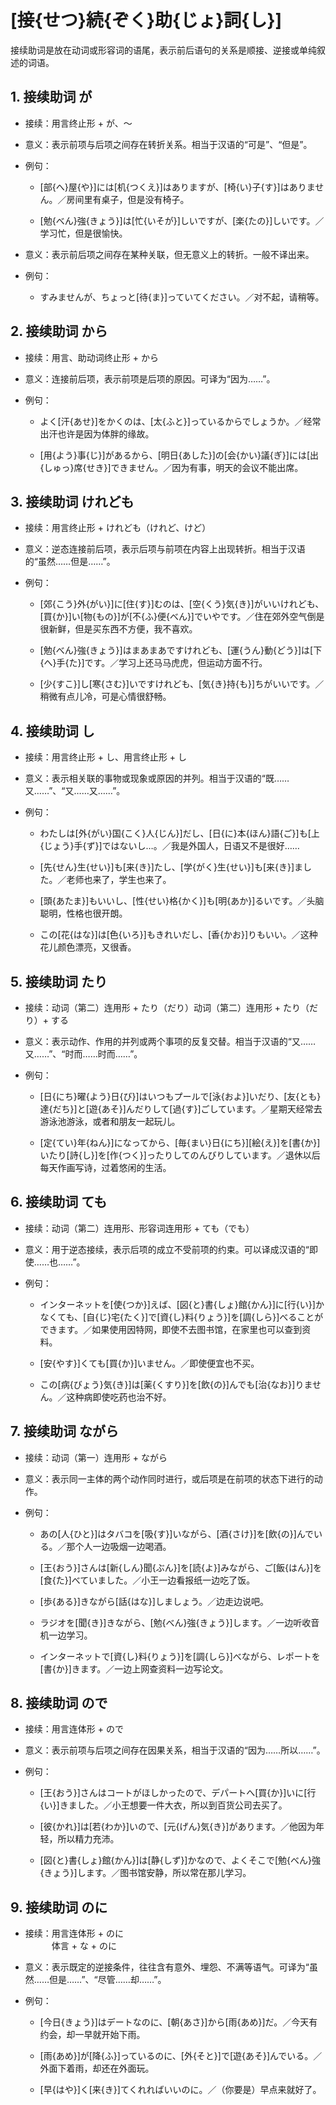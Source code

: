 # [接{せつ}続{ぞく}助{じょ}詞{し}]

接续助词是放在动词或形容词的语尾，表示前后语句的关系是顺接、逆接或单纯叙述的词语。

## 1. 接续助词 が

- 接续：用言终止形 + が、～

- 意义：表示前项与后项之间存在转折关系。相当于汉语的“可是”、“但是”。

- 例句：
        
    - [部{へ}屋{や}]には[机{つくえ}]はありますが、[椅{い}子{す}]はありません。／房间里有桌子，但是没有椅子。

    - [勉{べん}強{きょう}]は[忙{いそが}]しいですが、[楽{たの}]しいです。／学习忙，但是很愉快。

- 意义：表示前后项之间存在某种关联，但无意义上的转折。一般不译出来。

- 例句：

    - すみませんが、ちょっと[待{ま}]っていてください。／对不起，请稍等。

## 2. 接续助词 から

- 接续：用言、助动词终止形 + から

- 意义：连接前后项，表示前项是后项的原因。可译为“因为……”。

- 例句：
        
    - よく[汗{あせ}]をかくのは、[太{ふと}]っているからでしょうか。／经常出汗也许是因为体胖的缘故。

    - [用{よう}事{じ}]があるから、[明日{あした}]の[会{かい}議{ぎ}]には[出{しゅっ}席{せき}]できません。／因为有事，明天的会议不能出席。
    
## 3. 接续助词 けれども

- 接续：用言终止形 + けれども（けれど、けど）

- 意义：逆态连接前后项，表示后项与前项在内容上出现转折。相当于汉语的“虽然……但是……”。

- 例句：
        
    - [郊{こう}外{がい}]に[住{す}]むのは、[空{くう}気{き}]がいいけれども、[買{か}]い[物{もの}]が[不{ふ}便{べん}]でいやです。／住在郊外空气倒是很新鲜，但是买东西不方便，我不喜欢。

    - [勉{べん}強{きょう}]はまあまあですけれども、[運{うん}動{どう}]は[下{へ}手{た}]です。／学习上还马马虎虎，但运动方面不行。

    - [少{すこ}]し[寒{さむ}]いですけれども、[気{き}持{も}]ちがいいです。／稍微有点儿冷，可是心情很舒畅。

## 4. 接续助词 し

- 接续：用言终止形 + し、用言终止形 + し

- 意义：表示相关联的事物或现象或原因的并列。相当于汉语的“既……又……”、“又……又……”。

- 例句：
        
    - わたしは[外{がい}国{こく}人{じん}]だし、[日{に}本{ほん}語{ご}]も[上{じょう}手{ず}]ではないし…。／我是外国人，日语又不是很好……

    - [先{せん}生{せい}]も[来{き}]たし、[学{がく}生{せい}]も[来{き}]ました。／老师也来了，学生也来了。

    - [頭{あたま}]もいいし、[性{せい}格{かく}]も[明{あか}]るいです。／头脑聪明，性格也很开朗。

    - この[花{はな}]は[色{いろ}]もきれいだし、[香{かお}]りもいい。／这种花儿颜色漂亮，又很香。

## 5. 接续助词 たり

- 接续：动词（第二）连用形 + たり（だり）动词（第二）连用形 + たり（だり）+ する

- 意义：表示动作、作用的并列或两个事项的反复交替。相当于汉语的“又……又……”、“时而……时而……”。

- 例句：
        
    - [日{にち}曜{よう}日{び}]はいつもプールで[泳{およ}]いだり、[友{とも}達{だち}]と[遊{あそ}]んだりして[過{す}]ごしています。／星期天经常去游泳池游泳，或者和朋友一起玩儿。

    - [定{てい}年{ねん}]になってから、[毎{まい}日{にち}][絵{え}]を[書{か}]いたり[詩{し}]を[作{つく}]ったりしてのんびりしています。／退休以后每天作画写诗，过着悠闲的生活。

## 6. 接续助词 ても

- 接续：动词（第二）连用形、形容词连用形 + ても（でも）

- 意义：用于逆态接续，表示后项的成立不受前项的约束。可以译成汉语的“即使……也……”。

- 例句：
      
    - インターネットを[使{つか}]えば、[図{と}書{しょ}館{かん}]に[行{い}]かなくても、[自{じ}宅{たく}]で[資{し}料{りょう}]を[調{しら}]べることができます。／如果使用因特网，即使不去图书馆，在家里也可以查到资料。

    - [安{やす}]くても[買{か}]いません。／即使便宜也不买。

    - この[病{びょう}気{き}]は[薬{くすり}]を[飲{の}]んでも[治{なお}]りません。／这种病即使吃药也治不好。

## 7. 接续助词 ながら

- 接续：动词（第一）连用形 + ながら

- 意义：表示同一主体的两个动作同时进行，或后项是在前项的状态下进行的动作。

- 例句：
      
    - あの[人{ひと}]はタバコを[吸{す}]いながら、[酒{さけ}]を[飲{の}]んでいる。／那个人一边吸烟一边喝酒。

    - [王{おう}]さんは[新{しん}聞{ぶん}]を[読{よ}]みながら、ご[飯{はん}]を[食{た}]べていました。／小王一边看报纸一边吃了饭。

    - [歩{ある}]きながら[話{はな}]しましょう。／边走边说吧。

    - ラジオを[聞{き}]きながら、[勉{べん}強{きょう}]します。／一边听收音机一边学习。

    - インターネットで[資{し}料{りょう}]を[調{しら}]べながら、レポートを[書{か}]きます。／一边上网查资料一边写论文。

## 8. 接续助词 ので

- 接续：用言连体形 + ので

- 意义：表示前项与后项之间存在因果关系，相当于汉语的“因为……所以……”。

- 例句：
      
    - [王{おう}]さんはコートがほしかったので、デパートへ[買{か}]いに[行{い}]きました。／小王想要一件大衣，所以到百货公司去买了。

    - [彼{かれ}]は[若{わか}]いので、[元{げん}気{き}]があります。／他因为年轻，所以精力充沛。

    - [図{と}書{しょ}館{かん}]は[静{しず}]かなので、よくそこで[勉{べん}強{きょう}]します。／图书馆安静，所以常在那儿学习。

## 9. 接续助词 のに

- 接续：用言连体形 + のに
<br/>&emsp;&emsp;&emsp;体言 + な + のに

- 意义：表示既定的逆接条件，往往含有意外、埋怨、不满等语气。可译为“虽然……但是……”、“尽管……却……”。

- 例句：
      
    - [今日{きょう}]はデートなのに、[朝{あさ}]から[雨{あめ}]だ。／今天有约会，却一早就开始下雨。

    - [雨{あめ}]が[降{ふ}]っているのに、[外{そと}]で[遊{あそ}]んでいる。／外面下着雨，却还在外面玩。

    - [早{はや}]く[来{き}]てくれればいいのに。／（你要是）早点来就好了。
